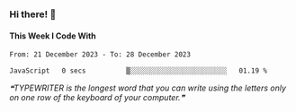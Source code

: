 ### Hi there! 👋

#### This Week I Code With
<!--START_SECTION:waka-->

```txt
From: 21 December 2023 - To: 28 December 2023

JavaScript   0 secs          ▒░░░░░░░░░░░░░░░░░░░░░░░░   01.19 %
```

<!--END_SECTION:waka-->

<!--STARTS_HERE_QUOTE_README-->
<i>❝TYPEWRITER is the longest word that you can write using the letters only on one row of the keyboard of your computer.❞</i>
<!--ENDS_HERE_QUOTE_README-->
